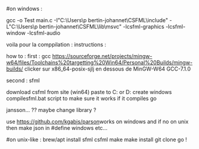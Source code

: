 #on windows : 

gcc -o Test main.c -I"C:\Users\p bertin-johannet\CSFML\include" -L"C:\Users\p bertin-johannet\CSFML\lib\msvc" -lcsfml-graphics -lcsfml-window -lcsfml-audio

voila pour la comppilation : 
instructions : 


how to :
first : gcc 
https://sourceforge.net/projects/mingw-w64/files/Toolchains%20targetting%20Win64/Personal%20Builds/mingw-builds/
clicker sur x86_64-posix-sjlj en dessous de MinGW-W64 GCC-7.1.0

second : sfml 

download csfml from site (win64)
paste to C: or D:
create windows compilesfml.bat script to make sure it works
if it compiles go


jansson... ?? maybe change library ?

use https://github.com/kgabis/parson​
works on windows
and if no on unix then make json in #define windows etc...

#on unix-like :
brew/apt install sfml csfml make make install 
git clone 
go !
